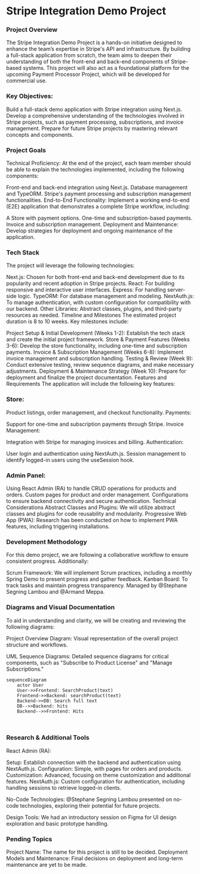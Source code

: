 # Stripe Integration Demo Project

### Project Overview
The Stripe Integration Demo Project is a hands-on initiative designed to enhance the team’s expertise in Stripe's API and infrastructure. By building a full-stack application from scratch, the team aims to deepen their understanding of both the front-end and back-end components of Stripe-based systems. This project will also act as a foundational platform for the upcoming Payment Processor Project, which will be developed for commercial use.

### Key Objectives:

Build a full-stack demo application with Stripe integration using Next.js.
Develop a comprehensive understanding of the technologies involved in Stripe projects, such as payment processing, subscriptions, and invoice management.
Prepare for future Stripe projects by mastering relevant concepts and components.

### Project Goals 
Technical Proficiency: At the end of the project, each team member should be able to explain the technologies implemented, including the following components:

Front-end and back-end integration using Next.js.
Database management and TypeORM.
Stripe's payment processing and subscription management functionalities.
End-to-End Functionality: Implement a working end-to-end (E2E) application that demonstrates a complete Stripe workflow, including:

A Store with payment options.
One-time and subscription-based payments.
Invoice and subscription management.
Deployment and Maintenance: Develop strategies for deployment and ongoing maintenance of the application.

### Tech Stack
The project will leverage the following technologies:

Next.js: Chosen for both front-end and back-end development due to its popularity and recent adoption in Stripe projects.
React: For building responsive and interactive user interfaces.
Express: For handling server-side logic.
TypeORM: For database management and modeling.
NextAuth.js: To manage authentication, with custom configuration for compatibility with our backend.
Other Libraries: Abstract classes, plugins, and third-party resources as needed.
Timeline and Milestones
The estimated project duration is 8 to 10 weeks. Key milestones include:

Project Setup & Initial Development (Weeks 1-2): Establish the tech stack and create the initial project framework.
Store & Payment Features (Weeks 3-6): Develop the store functionality, including one-time and subscription payments.
Invoice & Subscription Management (Weeks 6-8): Implement invoice management and subscription handling.
Testing & Review (Week 9): Conduct extensive testing, review sequence diagrams, and make necessary adjustments.
Deployment & Maintenance Strategy (Week 10): Prepare for deployment and finalize the project documentation.
Features and Requirements
The application will include the following key features:

### Store:

Product listings, order management, and checkout functionality.
Payments:

Support for one-time and subscription payments through Stripe.
Invoice Management:

Integration with Stripe for managing invoices and billing.
Authentication:

User login and authentication using NextAuth.js.
Session management to identify logged-in users using the useSession hook.

### Admin Panel:

Using React Admin (RA) to handle CRUD operations for products and orders.
Custom pages for product and order management.
Configurations to ensure backend connectivity and secure authentication.
Technical Considerations
Abstract Classes and Plugins: We will utilize abstract classes and plugins for code reusability and modularity.
Progressive Web App (PWA): Research has been conducted on how to implement PWA features, including triggering installations.

### Development Methodology
For this demo project, we are following a collaborative workflow to ensure consistent progress. Additionally:

Scrum Framework: We will implement Scrum practices, including a monthly Spring Demo to present progress and gather feedback.
Kanban Board: To track tasks and maintain progress transparency. Managed by @Stephane Segning Lambou and @Armand Meppa.

### Diagrams and Visual Documentation
To aid in understanding and clarity, we will be creating and reviewing the following diagrams:

Project Overview Diagram: Visual representation of the overall project structure and workflows.

UML Sequence Diagrams: Detailed sequence diagrams for critical components, such as "Subscribe to Product License" and "Manage Subscriptions."
```mermaid
sequenceDiagram
    actor User
    User->>Frontend: SearchProduct(text)
    Frontend->>Backend: searchProduct(text)
    Backend->>DB: Search full text
    DB-->>Backend: hits
    Backend-->>Frontend: Hits
```
 
### Research & Additional Tools
React Admin (RA):

Setup: Establish connection with the backend and authentication using NextAuth.js.
Configuration: Simple, with pages for orders and products.
Customization: Advanced, focusing on theme customization and additional features.
NextAuth.js: Custom configuration for authentication, including handling sessions to retrieve logged-in clients.

No-Code Technologies: @Stephane Segning Lambou presented on no-code technologies, exploring their potential for future projects.

Design Tools: We had an introductory session on Figma for UI design exploration and basic prototype handling.

### Pending Topics
Project Name: The name for this project is still to be decided.
Deployment Models and Maintenance: Final decisions on deployment and long-term maintenance are yet to be made.